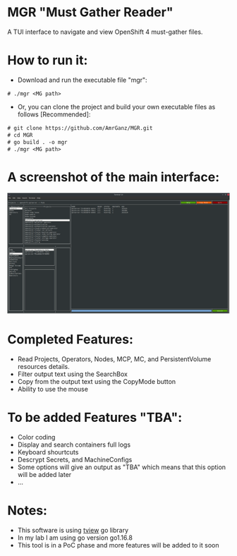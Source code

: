 # MGR "Must Gather Reader"
A TUI interface to navigate and view OpenShift 4 must-gather files.

# How to run it:
- Download and run the executable file "mgr":
~~~
# ./mgr <MG path>
~~~
- Or, you can clone the project and build your own executable files as follows [Recommended]:
~~~
# git clone https://github.com/AmrGanz/MGR.git
# cd MGR
# go build . -o mgr
# ./mgr <MG path>
~~~

# A screenshot of the main interface:
![Alt text](https://github.com/AmrGanz/MGR/blob/main/MainInterface.png?raw=true)

# Completed Features:
- Read Projects, Operators, Nodes, MCP, MC, and PersistentVolume resources details.
- Filter output text using the SearchBox
- Copy from the output text using the CopyMode button
- Ability to use the mouse

# To be added Features "TBA":
- Color coding
- Display and search containers full logs
- Keyboard shourtcuts
- Descrypt Secrets, and MachineConfigs
- Some options will give an output as "TBA" which means that this option will be added later
- ...

# Notes:
- This software is using [tview](https://github.com/rivo/tview) go library
- In my lab I am using go version go1.16.8
- This tool is in a PoC phase and more features will be added to it soon
